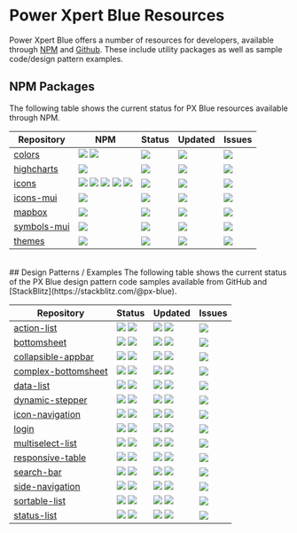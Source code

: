 # Power Xpert Blue Resources
Power Xpert Blue offers a number of resources for developers, available through [NPM](https://www.npmjs.com/org/pxblue) and [Github](https://github.com/pxblue). These include utility packages as well as sample code/design pattern examples.

## NPM Packages
The following table shows the current status for PX Blue resources available through NPM.

| Repository | NPM | Status | Updated | Issues | 
|-------|--------|-----------| ------------|------------|
|[colors](https://github.com/pxblue/colors/tree/master)| [![](https://img.shields.io/npm/v/@pxblue/colors.svg?label=@pxblue/colors&style=flat)](https://www.npmjs.com/package/@pxblue/colors)  [![](https://img.shields.io/npm/v/@pxblue/colors-branding.svg?label=@pxblue/colors-branding&style=flat)](https://www.npmjs.com/package/@pxblue/colors-branding) | [![](https://img.shields.io/circleci/project/github/pxblue/colors/master.svg?style=flat)](https://circleci.com/gh/pxblue/colors/tree/master) | [![](https://img.shields.io/github/last-commit/pxblue/colors.svg?style=flat)](https://github.com/pxblue/colors/tree/master)| [![](https://img.shields.io/github/issues/pxblue/colors/bug.svg?style=flat&label=bugs)](https://github.com/pxblue/colors/issues?q=is%3Aissue+is%3Aopen+label%3Abug)|
|[highcharts](https://github.com/pxblue/highcharts/tree/master)| [![](https://img.shields.io/npm/v/@pxblue/highcharts.svg?label=@pxblue/highcharts&style=flat)](https://www.npmjs.com/package/@pxblue/highcharts) | [![](https://img.shields.io/circleci/project/github/pxblue/highcharts/master.svg?style=flat)](https://circleci.com/gh/pxblue/highcharts/tree/master) | [![](https://img.shields.io/github/last-commit/pxblue/highcharts.svg?style=flat)](https://github.com/pxblue/highcharts/tree/master)| [![](https://img.shields.io/github/issues/pxblue/highcharts/bug.svg?style=flat&label=bugs)](https://github.com/pxblue/highcharts/issues?q=is%3Aissue+is%3Aopen+label%3Abug)|
|[icons](https://github.com/pxblue/icons/tree/master)| [![](https://img.shields.io/npm/v/@pxblue/icons.svg?label=@pxblue/icons&style=flat)](https://www.npmjs.com/package/@pxblue/icons)  [![](https://img.shields.io/npm/v/@pxblue/icons-svg.svg?label=@pxblue/icons-svg&style=flat)](https://www.npmjs.com/package/@pxblue/icons-svg)  [![](https://img.shields.io/npm/v/@pxblue/ng-progress-icons.svg?label=@pxblue/ng-progress-icons&style=flat)](https://www.npmjs.com/package/@pxblue/ng-progress-icons)  [![](https://img.shields.io/npm/v/@pxblue/react-progress-icons.svg?label=@pxblue/react-progress-icons&style=flat)](https://www.npmjs.com/package/@pxblue/react-progress-icons)  [![](https://img.shields.io/npm/v/@pxblue/symbols.svg?label=@pxblue/symbols&style=flat)](https://www.npmjs.com/package/@pxblue/symbols)| [![](https://img.shields.io/circleci/project/github/pxblue/icons/master.svg?style=flat)](https://circleci.com/gh/pxblue/icons/tree/master) | [![](https://img.shields.io/github/last-commit/pxblue/icons.svg?style=flat)](https://github.com/pxblue/icons/tree/master)| [![](https://img.shields.io/github/issues/pxblue/icons/bug.svg?style=flat&label=bugs)](https://github.com/pxblue/icons/issues?q=is%3Aissue+is%3Aopen+label%3Abug)| 
|[icons-mui](https://github.com/pxblue/icons-mui/tree/master)| [![](https://img.shields.io/npm/v/@pxblue/icons-mui.svg?label=@pxblue/icons-mui&style=flat)](https://www.npmjs.com/package/@pxblue/icons-mui) | [![](https://img.shields.io/circleci/project/github/pxblue/icons-mui/master.svg?style=flat)](https://circleci.com/gh/pxblue/icons-mui/tree/master) | [![](https://img.shields.io/github/last-commit/pxblue/icons-mui.svg?style=flat)](https://github.com/pxblue/icons-mui/tree/master)| [![](https://img.shields.io/github/issues/pxblue/icons-mui/bug.svg?style=flat&label=bugs)](https://github.com/pxblue/icons-mui/issues?q=is%3Aissue+is%3Aopen+label%3Abug)| 
|[mapbox](https://github.com/pxblue/mapbox/tree/master)| [![](https://img.shields.io/npm/v/@pxblue/mapbox.svg?label=@pxblue/mapbox&style=flat)](https://www.npmjs.com/package/@pxblue/mapbox) | [![](https://img.shields.io/circleci/project/github/pxblue/mapbox/master.svg?style=flat)](https://circleci.com/gh/pxblue/mapbox/tree/master) | [![](https://img.shields.io/github/last-commit/pxblue/mapbox.svg?style=flat)](https://github.com/pxblue/mapbox/tree/master)| [![](https://img.shields.io/github/issues/pxblue/mapbox/bug.svg?style=flat&label=bugs)](https://github.com/pxblue/mapbox/issues?q=is%3Aissue+is%3Aopen+label%3Abug)| 
|[symbols-mui](https://github.com/pxblue/symbols-mui/tree/master)| [![](https://img.shields.io/npm/v/@pxblue/symbols-mui.svg?label=@pxblue/symbols-mui&style=flat)](https://www.npmjs.com/package/@pxblue/symbols-mui) | [![](https://img.shields.io/circleci/project/github/pxblue/symbols-mui/master.svg?style=flat)](https://circleci.com/gh/pxblue/symbols-mui/tree/master) | [![](https://img.shields.io/github/last-commit/pxblue/symbols-mui.svg?style=flat)](https://github.com/pxblue/symbols-mui/tree/master)| [![](https://img.shields.io/github/issues/pxblue/symbols-mui/bug.svg?style=flat&label=bugs)](https://github.com/pxblue/symbols-mui/issues?q=is%3Aissue+is%3Aopen+label%3Abug)|
|[themes](https://github.com/pxblue/themes/tree/master)| [![](https://img.shields.io/npm/v/@pxblue/themes.svg?label=@pxblue/themes&style=flat)](https://www.npmjs.com/package/@pxblue/themes) | [![](https://img.shields.io/circleci/project/github/pxblue/themes/master.svg?style=flat)](https://circleci.com/gh/pxblue/themes/tree/master) | [![](https://img.shields.io/github/last-commit/pxblue/themes.svg?style=flat)](https://github.com/pxblue/themes/tree/master)| [![](https://img.shields.io/github/issues/pxblue/themes/bug.svg?style=flat&label=bugs)](https://github.com/pxblue/themes/issues?q=is%3Aissue+is%3Aopen+label%3Abug)| 

<br/>
## Design Patterns / Examples
The following table shows the current status of the PX Blue design pattern code samples available from GitHub and [StackBlitz](https://stackblitz.com/@px-blue).

| Repository | Status | Updated | Issues | 
|-------|--------|---------|-------------|
|[action-list](https://github.com/pxblue/action-list)|[![](https://img.shields.io/circleci/project/github/pxblue/action-list/angular.svg?label=Angular&style=flat)](https://circleci.com/gh/pxblue/action-list/tree/angular)  [![](https://img.shields.io/circleci/project/github/pxblue/action-list/react.svg?label=React&style=flat)](https://circleci.com/gh/pxblue/action-list/tree/react)| [![](https://img.shields.io/github/last-commit/pxblue/action-list/angular.svg?label=Angular&style=flat)](https://github.com/pxblue/action-list/tree/angular)  [![](https://img.shields.io/github/last-commit/pxblue/action-list/react.svg?label=React&style=flat)](https://github.com/pxblue/action-list/tree/react) | [![](https://img.shields.io/github/issues/pxblue/action-list/bug.svg?style=flat&label=bugs)](https://github.com/pxblue/action-list/issues?q=is%3Aissue+is%3Aopen+label%3Abug)|
|[bottomsheet](https://github.com/pxblue/bottomsheet)|[![](https://img.shields.io/circleci/project/github/pxblue/bottomsheet/angular.svg?label=Angular&style=flat)](https://circleci.com/gh/pxblue/bottomsheet/tree/angular)  [![](https://img.shields.io/circleci/project/github/pxblue/bottomsheet/react.svg?label=React&style=flat)](https://circleci.com/gh/pxblue/bottomsheet/tree/react)| [![](https://img.shields.io/github/last-commit/pxblue/bottomsheet/angular.svg?label=Angular&style=flat)](https://github.com/pxblue/bottomsheet/tree/angular)  [![](https://img.shields.io/github/last-commit/pxblue/bottomsheet/react.svg?label=React&style=flat)](https://github.com/pxblue/bottomsheet/tree/react) |[![](https://img.shields.io/github/issues/pxblue/bottomsheet/bug.svg?style=flat&label=bugs)](https://github.com/pxblue/bottomsheet/issues?q=is%3Aissue+is%3Aopen+label%3Abug)|
|[collapsible-appbar](https://github.com/pxblue/collapsible-appbar)|[![](https://img.shields.io/circleci/project/github/pxblue/collapsible-appbar/angular.svg?label=Angular&style=flat)](https://circleci.com/gh/pxblue/collapsible-appbar/tree/angular)  [![](https://img.shields.io/circleci/project/github/pxblue/collapsible-appbar/react.svg?label=React&style=flat)](https://circleci.com/gh/pxblue/collapsible-appbar/tree/react)| [![](https://img.shields.io/github/last-commit/pxblue/collapsible-appbar/angular.svg?label=Angular&style=flat)](https://github.com/pxblue/collapsible-appbar/tree/angular)  [![](https://img.shields.io/github/last-commit/pxblue/collapsible-appbar/react.svg?label=React&style=flat)](https://github.com/pxblue/collapsible-appbar/tree/react) |[![](https://img.shields.io/github/issues/pxblue/collapsible-appbar/bug.svg?style=flat&label=bugs)](https://github.com/pxblue/collapsible-appbar/issues?q=is%3Aissue+is%3Aopen+label%3Abug)| 
|[complex-bottomsheet](https://github.com/pxblue/complex-bottomsheet)|[![](https://img.shields.io/circleci/project/github/pxblue/complex-bottomsheet/angular.svg?label=Angular&style=flat)](https://circleci.com/gh/pxblue/complex-bottomsheet/tree/angular)  [![](https://img.shields.io/circleci/project/github/pxblue/complex-bottomsheet/react.svg?label=React&style=flat)](https://circleci.com/gh/pxblue/complex-bottomsheet/tree/react)| [![](https://img.shields.io/github/last-commit/pxblue/complex-bottomsheet/angular.svg?label=Angular&style=flat)](https://github.com/pxblue/complex-bottomsheet/tree/angular)  [![](https://img.shields.io/github/last-commit/pxblue/complex-bottomsheet/react.svg?label=React&style=flat)](https://github.com/pxblue/complex-bottomsheet/tree/react) |[![](https://img.shields.io/github/issues/pxblue/complex-bottomsheet/bug.svg?style=flat&label=bugs)](https://github.com/pxblue/complex-bottomsheet/issues?q=is%3Aissue+is%3Aopen+label%3Abug)| 
|[data-list](https://github.com/pxblue/data-list)|[![](https://img.shields.io/circleci/project/github/pxblue/data-list/angular.svg?label=Angular&style=flat)](https://circleci.com/gh/pxblue/data-list/tree/angular)  [![](https://img.shields.io/circleci/project/github/pxblue/data-list/react.svg?label=React&style=flat)](https://circleci.com/gh/pxblue/data-list/tree/react)| [![](https://img.shields.io/github/last-commit/pxblue/data-list/angular.svg?label=Angular&style=flat)](https://github.com/pxblue/data-list/tree/angular)  [![](https://img.shields.io/github/last-commit/pxblue/data-list/react.svg?label=React&style=flat)](https://github.com/pxblue/data-list/tree/react) |[![](https://img.shields.io/github/issues/pxblue/data-list/bug.svg?style=flat&label=bugs)](https://github.com/pxblue/data-list/issues?q=is%3Aissue+is%3Aopen+label%3Abug)| 
|[dynamic-stepper](https://github.com/pxblue/dynamic-stepper)|[![](https://img.shields.io/circleci/project/github/pxblue/dynamic-stepper/angular.svg?label=Angular&style=flat)](https://circleci.com/gh/pxblue/dynamic-stepper/tree/angular)  [![](https://img.shields.io/circleci/project/github/pxblue/dynamic-stepper/react.svg?label=React&style=flat)](https://circleci.com/gh/pxblue/dynamic-stepper/tree/react)| [![](https://img.shields.io/github/last-commit/pxblue/dynamic-stepper/angular.svg?label=Angular&style=flat)](https://github.com/pxblue/dynamic-stepper/tree/angular)  [![](https://img.shields.io/github/last-commit/pxblue/dynamic-stepper/react.svg?label=React&style=flat)](https://github.com/pxblue/dynamic-stepper/tree/react) |[![](https://img.shields.io/github/issues/pxblue/dynamic-stepper/bug.svg?style=flat&label=bugs)](https://github.com/pxblue/dynamic-stepper/issues?q=is%3Aissue+is%3Aopen+label%3Abug)| 
|[icon-navigation](https://github.com/pxblue/icon-navigation)|[![](https://img.shields.io/circleci/project/github/pxblue/icon-navigation/angular.svg?label=Angular&style=flat)](https://circleci.com/gh/pxblue/icon-navigation/tree/angular)  [![](https://img.shields.io/circleci/project/github/pxblue/icon-navigation/react.svg?label=React&style=flat)](https://circleci.com/gh/pxblue/icon-navigation/tree/react)| [![](https://img.shields.io/github/last-commit/pxblue/icon-navigation/angular.svg?label=Angular&style=flat)](https://github.com/pxblue/icon-navigation/tree/angular)  [![](https://img.shields.io/github/last-commit/pxblue/icon-navigation/react.svg?label=React&style=flat)](https://github.com/pxblue/icon-navigation/tree/react) |[![](https://img.shields.io/github/issues/pxblue/icon-navigation/bug.svg?style=flat&label=bugs)](https://github.com/pxblue/icon-navigation/issues?q=is%3Aissue+is%3Aopen+label%3Abug)| 
|[login](https://github.com/pxblue/login)|[![](https://img.shields.io/circleci/project/github/pxblue/login/angular.svg?label=Angular&style=flat)](https://circleci.com/gh/pxblue/login/tree/angular)  [![](https://img.shields.io/circleci/project/github/pxblue/login/react.svg?label=React&style=flat)](https://circleci.com/gh/pxblue/login/tree/react)| [![](https://img.shields.io/github/last-commit/pxblue/login/angular.svg?label=Angular&style=flat)](https://github.com/pxblue/login/tree/angular)  [![](https://img.shields.io/github/last-commit/pxblue/login/react.svg?label=React&style=flat)](https://github.com/pxblue/login/tree/react) |[![](https://img.shields.io/github/issues/pxblue/login/bug.svg?style=flat&label=bugs)](https://github.com/pxblue/login/issues?q=is%3Aissue+is%3Aopen+label%3Abug)|
|[multiselect-list](https://github.com/pxblue/multiselect-list)|[![](https://img.shields.io/circleci/project/github/pxblue/multiselect-list/angular.svg?label=Angular&style=flat)](https://circleci.com/gh/pxblue/multiselect-list/tree/angular)  [![](https://img.shields.io/circleci/project/github/pxblue/multiselect-list/react.svg?label=React&style=flat)](https://circleci.com/gh/pxblue/multiselect-list/tree/react)| [![](https://img.shields.io/github/last-commit/pxblue/multiselect-list/angular.svg?label=Angular&style=flat)](https://github.com/pxblue/multiselect-list/tree/angular)  [![](https://img.shields.io/github/last-commit/pxblue/multiselect-list/react.svg?label=React&style=flat)](https://github.com/pxblue/multiselect-list/tree/react) |[![](https://img.shields.io/github/issues/pxblue/multiselect-list/bug.svg?style=flat&label=bugs)](https://github.com/pxblue/multiselect-list/issues?q=is%3Aissue+is%3Aopen+label%3Abug)|
|[responsive-table](https://github.com/pxblue/responsive-table)|[![](https://img.shields.io/circleci/project/github/pxblue/responsive-table/angular.svg?label=Angular&style=flat)](https://circleci.com/gh/pxblue/responsive-table/tree/angular)  [![](https://img.shields.io/circleci/project/github/pxblue/responsive-table/react.svg?label=React&style=flat)](https://circleci.com/gh/pxblue/responsive-table/tree/react)| [![](https://img.shields.io/github/last-commit/pxblue/responsive-table/angular.svg?label=Angular&style=flat)](https://github.com/pxblue/responsive-table/tree/angular)  [![](https://img.shields.io/github/last-commit/pxblue/responsive-table/react.svg?label=React&style=flat)](https://github.com/pxblue/responsive-table/tree/react) |[![](https://img.shields.io/github/issues/pxblue/responsive-table/bug.svg?style=flat&label=bugs)](https://github.com/pxblue/responsive-table/issues?q=is%3Aissue+is%3Aopen+label%3Abug)|
|[search-bar](https://github.com/pxblue/search-bar)|[![](https://img.shields.io/circleci/project/github/pxblue/search-bar/angular.svg?label=Angular&style=flat)](https://circleci.com/gh/pxblue/search-bar/tree/angular)  [![](https://img.shields.io/circleci/project/github/pxblue/search-bar/react.svg?label=React&style=flat)](https://circleci.com/gh/pxblue/search-bar/tree/react)| [![](https://img.shields.io/github/last-commit/pxblue/search-bar/angular.svg?label=Angular&style=flat)](https://github.com/pxblue/search-bar/tree/angular)  [![](https://img.shields.io/github/last-commit/pxblue/search-bar/react.svg?label=React&style=flat)](https://github.com/pxblue/search-bar/tree/react) |[![](https://img.shields.io/github/issues/pxblue/search-bar/bug.svg?style=flat&label=bugs)](https://github.com/pxblue/search-bar/issues?q=is%3Aissue+is%3Aopen+label%3Abug)| 
|[side-navigation](https://github.com/pxblue/side-navigation)|[![](https://img.shields.io/circleci/project/github/pxblue/side-navigation/angular.svg?label=Angular&style=flat)](https://circleci.com/gh/pxblue/side-navigation/tree/angular)  [![](https://img.shields.io/circleci/project/github/pxblue/side-navigation/react.svg?label=React&style=flat)](https://circleci.com/gh/pxblue/side-navigation/tree/react)| [![](https://img.shields.io/github/last-commit/pxblue/side-navigation/angular.svg?label=Angular&style=flat)](https://github.com/pxblue/side-navigation/tree/angular)  [![](https://img.shields.io/github/last-commit/pxblue/side-navigation/react.svg?label=React&style=flat)](https://github.com/pxblue/side-navigation/tree/react) |[![](https://img.shields.io/github/issues/pxblue/side-navigation/bug.svg?style=flat&label=bugs)](https://github.com/pxblue/side-navigation/issues?q=is%3Aissue+is%3Aopen+label%3Abug)| 
|[sortable-list](https://github.com/pxblue/sortable-list)|[![](https://img.shields.io/circleci/project/github/pxblue/sortable-list/angular.svg?label=Angular&style=flat)](https://circleci.com/gh/pxblue/sortable-list/tree/angular)  [![](https://img.shields.io/circleci/project/github/pxblue/sortable-list/react.svg?label=React&style=flat)](https://circleci.com/gh/pxblue/sortable-list/tree/react)| [![](https://img.shields.io/github/last-commit/pxblue/sortable-list/angular.svg?label=Angular&style=flat)](https://github.com/pxblue/sortable-list/tree/angular)  [![](https://img.shields.io/github/last-commit/pxblue/sortable-list/react.svg?label=React&style=flat)](https://github.com/pxblue/sortable-list/tree/react) |[![](https://img.shields.io/github/issues/pxblue/sortable-list/bug.svg?style=flat&label=bugs)](https://github.com/pxblue/sortable-list/issues?q=is%3Aissue+is%3Aopen+label%3Abug)|
|[status-list](https://github.com/pxblue/status-list)|[![](https://img.shields.io/circleci/project/github/pxblue/status-list/angular.svg?label=Angular&style=flat)](https://circleci.com/gh/pxblue/status-list/tree/angular)  [![](https://img.shields.io/circleci/project/github/pxblue/status-list/react.svg?label=React&style=flat)](https://circleci.com/gh/pxblue/status-list/tree/react)| [![](https://img.shields.io/github/last-commit/pxblue/status-list/angular.svg?label=Angular&style=flat)](https://github.com/pxblue/status-list/tree/angular)  [![](https://img.shields.io/github/last-commit/pxblue/status-list/react.svg?label=React&style=flat)](https://github.com/pxblue/status-list/tree/react) |[![](https://img.shields.io/github/issues/pxblue/status-list/bug.svg?style=flat&label=bugs)](https://github.com/pxblue/status-list/issues?q=is%3Aissue+is%3Aopen+label%3Abug)| 